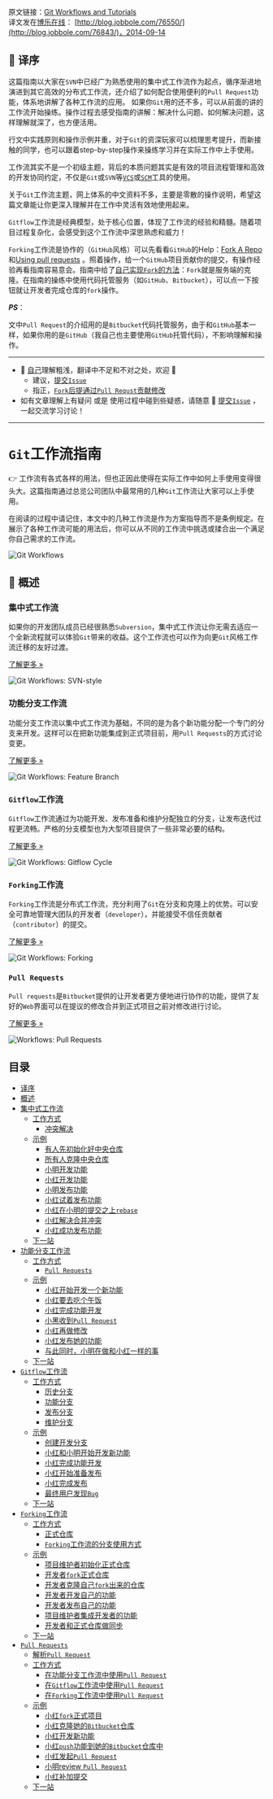 原文链接：[Git Workflows and Tutorials](https://www.atlassian.com/git/workflows)     
译文发在[博乐在线](http://www.jobbole.com/)： [http://blog.jobbole.com/76550/](http://blog.jobbole.com/76843/)，2014-09-14

:apple: 译序
-----------------

这篇指南以大家在`SVN`中已经广为熟悉使用的集中式工作流作为起点，循序渐进地演进到其它高效的分布式工作流，还介绍了如何配合使用便利的`Pull Request`功能，体系地讲解了各种工作流的应用。
如果你`Git`用的还不多，可以从前面的讲的工作流开始操练。操作过程去感受指南的讲解：解决什么问题、如何解决问题，这样理解就深了，也方便活用。

行文中实践原则和操作示例并重，对于`Git`的资深玩家可以梳理思考提升，而新接触的同学，也可以跟着step-by-step操作来操练学习并在实际工作中上手使用。

工作流其实不是一个初级主题，背后的本质问题其实是有效的项目流程管理和高效的开发协同约定，不仅是`Git`或`SVN`等[`VCS`](http://zh.wikipedia.org/wiki/%E7%89%88%E6%9C%AC%E6%8E%A7%E5%88%B6)或[`SCM`](http://zh.wikipedia.org/wiki/%E8%BD%AF%E4%BB%B6%E9%85%8D%E7%BD%AE%E7%AE%A1%E7%90%86)工具的使用。

关于`Git`工作流主题，网上体系的中文资料不多，主要是零散的操作说明，希望这篇文章能让你更深入理解并在工作中灵活有效地使用起来。

`Gitflow`工作流是经典模型，处于核心位置，体现了工作流的经验和精髓。随着项目过程复杂化，会感受到这个工作流中深思熟虑和威力！

`Forking`工作流是协作的（`GitHub`风格）可以先看看`GitHub`的Help：[Fork A Repo](https://help.github.com/articles/fork-a-repo/)和[Using pull requests](https://help.github.com/articles/using-pull-requests/) 。照着操作，给一个`GitHub`项目贡献你的提交，有操作经验再看指南容易意会。指南中给了[自己实现`Fork`的方法](https://github.com/oldratlee/translations/blob/master/git-workflows-and-tutorials/workflow-forking.md#%E5%BC%80%E5%8F%91%E8%80%85fork%E6%AD%A3%E5%BC%8F%E4%BB%93%E5%BA%93)：`Fork`就是服务端的克隆。在指南的操练中使用代码托管服务（如`GitHub`、`Bitbucket`），可以点一下按钮就让开发者完成仓库的`fork`操作。

***PS***：

文中`Pull Request`的介绍用的是`Bitbucket`代码托管服务，由于和`GitHub`基本一样，如果你用的是`GitHub`（我自己也主要使用`GitHub`托管代码），不影响理解和操作。

----------------

- :see_no_evil: [自己](http://weibo.com/oldratlee)理解粗浅，翻译中不足和不对之处，欢迎 :clap:
    - 建议，[提交`Issue`](https://github.com/oldratlee/translations/issues/new)
    - 指正，[`Fork`后提通过`Pull Requst`贡献修改](https://github.com/oldratlee/translations/fork)
- 如有文章理解上有疑问 或是 使用过程中碰到些疑惑，请随意 :metal: [提交`Issue`](https://github.com/oldratlee/translations/issues/new) ，一起交流学习讨论！

----------------

`Git`工作流指南
======================

:point_right: 工作流有各式各样的用法，但也正因此使得在实际工作中如何上手使用变得很头大。这篇指南通过总览公司团队中最常用的几种`Git`工作流让大家可以上手使用。

在阅读的过程中请记住，本文中的几种工作流是作为方案指导而不是条例规定。在展示了各种工作流可能的用法后，你可以从不同的工作流中挑选或揉合出一个满足你自己需求的工作流。

![Git Workflows](images/git_workflow.png)

:beer: 概述
---------------------

### 集中式工作流

如果你的开发团队成员已经很熟悉`Subversion`，集中式工作流让你无需去适应一个全新流程就可以体验`Git`带来的收益。这个工作流也可以作为向更`Git`风格工作流迁移的友好过渡。

[了解更多 »](workflow-centralized.md)

![Git Workflows: SVN-style](images/git-workflow-svn.png)

### 功能分支工作流

功能分支工作流以集中式工作流为基础，不同的是为各个新功能分配一个专门的分支来开发。这样可以在把新功能集成到正式项目前，用`Pull Requests`的方式讨论变更。

[了解更多 »](workflow-feature-branch.md)

![Git Workflows: Feature Branch](images/git-workflow-feature_branch.png)

### `Gitflow`工作流

`Gitflow`工作流通过为功能开发、发布准备和维护分配独立的分支，让发布迭代过程更流畅。严格的分支模型也为大型项目提供了一些非常必要的结构。

[了解更多 »](workflow-gitflow.md)

![Git Workflows: Gitflow Cycle](images/git-workflows-gitflow.png)

### `Forking`工作流

`Forking`工作流是分布式工作流，充分利用了`Git`在分支和克隆上的优势。可以安全可靠地管理大团队的开发者（`developer`），并能接受不信任贡献者（`contributor`）的提交。

[了解更多 »](workflow-forking.md)

![Git Workflows: Forking](images/git-workflow-forking.png)

### `Pull Requests`

`Pull requests`是`Bitbucket`提供的让开发者更方便地进行协作的功能，提供了友好的`Web`界面可以在提议的修改合并到正式项目之前对修改进行讨论。

[了解更多 »](pull-request.md)

![Workflows: Pull Requests](images/pull-request.png)

目录
-----------------

- [译序](#apple-译序)
- [概述](#git工作流指南)
- [集中式工作流](workflow-centralized.md)
    - [工作方式](workflow-centralized.md#beer-工作方式)
        - [冲突解决](workflow-centralized.md#冲突解决)
    - [示例](workflow-centralized.md#beer-示例)
        - [有人先初始化好中央仓库](workflow-centralized.md#有人先初始化好中央仓库)
        - [所有人克隆中央仓库](workflow-centralized.md#所有人克隆中央仓库)
        - [小明开发功能](workflow-centralized.md#小明开发功能)
        - [小红开发功能](workflow-centralized.md#小红开发功能)
        - [小明发布功能](workflow-centralized.md#小明发布功能)
        - [小红试着发布功能](workflow-centralized.md#小红试着发布功能)
        - [小红在小明的提交之上`rebase`](workflow-centralized.md#小红在小明的提交之上rebase)
        - [小红解决合并冲突](workflow-centralized.md#小红解决合并冲突)
        - [小红成功发布功能](workflow-centralized.md#小红成功发布功能)
    - [下一站](workflow-centralized.md#beer-下一站)
- [功能分支工作流](workflow-feature-branch.md)
    - [工作方式](workflow-feature-branch.md#beer-工作方式)
        - [`Pull Requests`](workflow-feature-branch.md#pull-requests)
    - [示例](workflow-feature-branch.md#beer-示例)
        - [小红开始开发一个新功能](workflow-feature-branch.md#小红开始开发一个新功能)
        - [小红要去吃个午饭](workflow-feature-branch.md#小红要去吃个午饭)
        - [小红完成功能开发](workflow-feature-branch.md#小红完成功能开发)
        - [小黑收到`Pull Request`](workflow-feature-branch.md#小黑收到pull-request)
        - [小红再做修改](workflow-feature-branch.md#小红再做修改)
        - [小红发布她的功能](workflow-feature-branch.md#小红发布她的功能)
        - [与此同时，小明在做和小红一样的事](workflow-feature-branch.md#与此同时小明在做和小红一样的事)
    - [下一站](workflow-feature-branch.md#beer-下一站)
- [`Gitflow`工作流](workflow-gitflow.md)
    - [工作方式](workflow-gitflow.md#beer-工作方式)
        - [历史分支](workflow-gitflow.md#历史分支)
        - [功能分支](workflow-gitflow.md#功能分支)
        - [发布分支](workflow-gitflow.md#发布分支)
        - [维护分支](workflow-gitflow.md#维护分支)
    - [示例](workflow-gitflow.md#beer-示例)
        - [创建开发分支](workflow-gitflow.md#创建开发分支)
        - [小红和小明开始开发新功能](workflow-gitflow.md#小红和小明开始开发新功能)
        - [小红完成功能开发](workflow-gitflow.md#小红完成功能开发)
        - [小红开始准备发布](workflow-gitflow.md#小红开始准备发布)
        - [小红完成发布](workflow-gitflow.md#小红完成发布)
        - [最终用户发现`Bug`](workflow-gitflow.md#最终用户发现bug)
    - [下一站](workflow-gitflow.md#beer-下一站)
- [`Forking`工作流](workflow-forking.md)
    - [工作方式](workflow-forking.md#beer-工作方式)
        - [正式仓库](workflow-forking.md#正式仓库)
        - [`Forking`工作流的分支使用方式](workflow-forking.md#forking工作流的分支使用方式)
    - [示例](workflow-forking.md#beer-示例)
        - [项目维护者初始化正式仓库](workflow-forking.md#项目维护者初始化正式仓库)
        - [开发者`fork`正式仓库](workflow-forking.md#开发者fork正式仓库)
        - [开发者克隆自己`fork`出来的仓库](workflow-forking.md#开发者克隆自己fork出来的仓库)
        - [开发者开发自己的功能](workflow-forking.md#开发者开发自己的功能)
        - [开发者发布自己的功能](workflow-forking.md#开发者发布自己的功能)
        - [项目维护者集成开发者的功能](workflow-forking.md#项目维护者集成开发者的功能)
        - [开发者和正式仓库做同步](workflow-forking.md#开发者和正式仓库做同步)
    - [下一站](workflow-forking.md#beer-下一站)
- [`Pull Requests`](pull-request.md)
    - [解析`Pull Request`](pull-request.md#解析pull-request)
    - [工作方式](pull-request.md#beer-工作方式)
        - [在功能分支工作流中使用`Pull Request`](pull-request.md#在功能分支工作流中使用pull-request)
        - [在`Gitflow`工作流中使用`Pull Request`](pull-request.md#在gitflow工作流中使用pull-request)
        - [在`Forking`工作流中使用`Pull Request`](pull-request.md#在forking工作流中使用pull-request)
    - [示例](pull-request.md#beer-示例)
        - [小红`fork`正式项目](pull-request.md#小红fork正式项目)
        - [小红克隆她的`Bitbucket`仓库](pull-request.md#小红克隆她的bitbucket仓库)
        - [小红开发新功能](pull-request.md#小红开发新功能)
        - [小红`push`功能到她的`Bitbucket`仓库中](pull-request.md#小红push功能到她的bitbucket仓库中)
        - [小红发起`Pull Request`](pull-request.md#小红发起pull-request)
        - [小明review `Pull Request`](pull-request.md#小明review-pull-request)
        - [小红补加提交](pull-request.md#小红补加提交)
    - [下一站](pull-request.md#beer-下一站)
